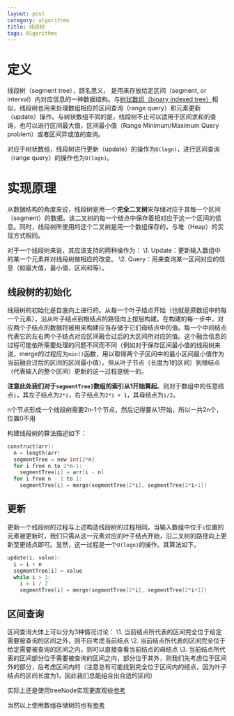 ```yaml
---
layout: post
category: algorithms
title: 线段树
tags: Algorithms
---
```


# 定义

线段树（segment tree），顾名思义， 是用来存放给定区间（segment, or interval）内对应信息的一种数据结构。与[树状数组（binary indexed tree）](https://www.jianshu.com/p/5b209c029acd)相似，线段树也用来处理数组相应的区间查询（range query）和元素更新（update）操作。与树状数组不同的是，线段树不止可以适用于区间求和的查询，也可以进行区间最大值，区间最小值（Range Minimum/Maximum Query problem）或者区间异或值的查询。

对应于树状数组，线段树进行更新（update）的操作为`O(logn)`，进行区间查询（range query）的操作也为`O(logn)`。

# 实现原理

从数据结构的角度来说，线段树是用一个**完全二叉树**来存储对应于其每一个区间（segment）的数据。该二叉树的每一个结点中保存着相对应于这一个区间的信息。同时，线段树所使用的这个二叉树是用一个数组保存的，与堆（Heap）的实现方式相同。

对于一个线段树来说，其应该支持的两种操作为：
\1. Update：更新输入数组中的某一个元素并对线段树做相应的改变。
\2. Query：用来查询某一区间对应的信息（如最大值，最小值，区间和等）。

## 线段树的初始化

线段树的初始化是自底向上进行的。从每一个叶子结点开始（也就是原数组中的每一个元素），沿从叶子结点到根结点的路径向上按层构建。在构建的每一步中，对应两个子结点的数据将被用来构建应当存储于它们母结点中的值。每一个中间结点代表它的左右两个子结点对应区间融合过后的大区间所对应的值。这个融合信息的过程可能依所需要处理的问题不同而不同（例如对于保存区间最小值的线段树来说，merge的过程应为`min()`函数，用以取得两个子区间中的最小区间最小值作为当前融合过后的区间的区间最小值）。但从叶子节点（长度为1的区间）到根结点（代表输入的整个区间）更新的这一过程是统一的。

**注意此处我们对于`segmentTree]`数组的索引从1开始算起**。则对于数组中的任意结点`i`，其左子结点为`2*i`，右子结点为`2*i + 1`，其母结点为`i/2`。



n个节点形成一个线段树需要2n-1个节点，然后记得要从1开始，所以一共2n个，位置0不用

构建线段树的算法描述如下：

```c
construct(arr):
  n = length(arr)
  segmentTree = new int[2*n]
  for i from n to 2*n-1:
    segmentTree[i] = arr[i - n]
  for i from n - 1 to 1:
    segmentTree[i] = merge(segmentTree[2*i], segmentTree[2*i+1])
```

## 更新

更新一个线段树的过程与上述构造线段树的过程相同。当输入数组中位于`i`位置的元素被更新时，我们只需从这一元素对应的叶子结点开始，沿二叉树的路径向上更新至更结点即可。显然，这一过程是一个`O(logn)`的操作。其算法如下。

```c
update(i, value):
  i = i + n
  segmentTree[i] = value
  while i > 1:
    i = i / 2
    segmentTree[i] = merge(segmentTree[2*i], segmentTree[2*i+1])
```

## 区间查询

区间查询大体上可以分为3种情况讨论：
\1. 当前结点所代表的区间完全位于给定需要被查询的区间之外，则不应考虑当前结点
\2. 当前结点所代表的区间完全位于给定需要被查询的区间之内，则可以直接查看当前结点的母结点
\3. 当前结点所代表的区间部分位于需要被查询的区间之内，部分位于其外，则我们先考虑位于区间外的部分，后考虑区间内的（注意总有可能找到完全位于区间内的结点，因为叶子结点的区间长度为1，因此我们总能组合出合适的区间）



实际上还是使用treeNode实现更直观些[参考](https://leetcode.com/problems/range-sum-query-mutable/discuss/75724/17-ms-Java-solution-with-segment-tree)



当然以上使用数组存储树的也有[参考](https://leetcode.com/problems/range-sum-query-mutable/solution/)





